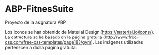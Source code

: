 # ABP-FitnesSuite
Proyecto de la asignatura ABP

Los iconos se han obtenido de Material Design (https://material.io/icons/).
La estructura se ha basado en la página gratuita (http://www.free-css.com/free-css-templates/page183/gym).
Las imágenes utilizadas pertenecen a dicha página gratuita.
